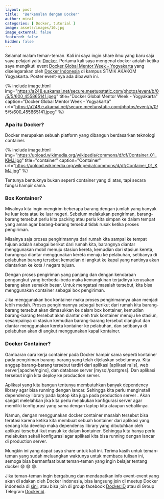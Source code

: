 ```yaml
---
layout: post
title:  "Berkenalan dengan Docker"
author: miral
categories: [ Docker, tutorial ]
image: assets/images/10.jpg
image_external: false
featured: false
hidden: false
---
```


Selamat malam teman-teman. Kali ini saya ingin share ilmu yang baru saja saya pelajari yaitu [Docker](http://docker.com). Pertama kali saya mengenal docker adalah ketika saya mengikuti event [Docker Global Mentor Week - Yogyakarta](https://www.meetup.com/Docker-Indonesia/events/235327661/) yang diselegarakan oleh [Docker Indonesia](https://www.meetup.com/Docker-Indonesia)
di kampus STMIK AKAKOM Yogyakarta. Poster event-nya ada dibawah ini.

{% include image.html
    img="https://a248.e.akamai.net/secure.meetupstatic.com/photos/event/b/0/5/5/600_455865141.jpeg"
    title="Docker Global Mentor Week - Yogyakarta"
    caption="Docker Global Mentor Week - Yogyakarta"
    url="https://a248.e.akamai.net/secure.meetupstatic.com/photos/event/b/0/5/5/600_455865141.jpeg" %}


### Apa itu Docker?
Docker merupakan sebuah platform yang dibangun berdasarkan teknologi container.

{% include image.html
    img="https://upload.wikimedia.org/wikipedia/commons/d/df/Container_01_KMJ.jpg"
    title="container"
    caption="Container"
    url="https://upload.wikimedia.org/wikipedia/commons/d/df/Container_01_KMJ.jpg" %}

<!-- ![container](https://upload.wikimedia.org/wikipedia/commons/d/df/Container_01_KMJ.jpg)
*Coba* -->

Tentunya bentuknya bukan seperti container yang di atas, tapi secara fungsi hampir sama.

### Box Kontainer?
Misalnya kita ingin mengirim beberapa barang dengan jumlah yang banyak ke luar kota atau ke luar negeri. Sebelum melakukan pengiriman, barang-barang tersebut perlu kita packing atau perlu kita simpan ke dalam tempat yang aman agar barang-barang tersebut tidak rusak ketika proses pengiriman.

Misalnya saja proses pengirimannya dari rumah kita sampai ke tempat tujuan adalah sebagai berikut dari rumah kita, barangnya diantar menggunakan mobil menuju stasiun kereta, kemudian dari stasiun kereta, barangnya diantar menggunakan kereta menuju ke pelabuhan, setibanya di pelabuhan barang tersebut kemudian di angkut ke kapal yang nantinya akan diantarkan ke kota / negara tujuan.

Dengan proses pengiriman yang panjang dan dengan kendaraan pengangkut yang berbeda-beda maka kemungkinan terjadinya kerusakan barang akan semakin besar. Untuk mengatasi masalah tersebut, kita bisa menggunakan container sebagai box pengiriman.

Jika menggunakan box kontainer maka proses pengirimannya akan menjadi lebih mudah. Proses pengirimannya sebagai berikut dari rumah kita barang-barang tersebut akan dimasukkan ke dalam box kontainer, kemudian barang-barang tersebut akan diantar oleh truk kontainer menuju ke stasiun, sesampainya di stasiun kemudian barang-barang tersebut diangkut dan diantar menggunakan kereta kontainer ke pelabuhan, dan setibanya di pelabuhan akan di angkut menggunakan kapal kontainer.

### Docker Container?
Gambaran cara kerja container pada Docker hampir sama seperti kontainer pada pengiriman barang-barang yang telah dijelaskan sebelumnya. Kita anggap barang-barang tersebut terdiri dari aplikasi [aplikasi rails], web server[apache/nginx], dan database server [mysql/postgres]. Dan aplikasi tersebut ingin kita deploy ke production server.

Aplikasi yang kita bangun tentunya membutuhkan banyak dependency library agar bisa running dengan lancar. Sehingga kita perlu menginstall dependency library pada laptop kita juga pada production server . Akan sangat melelahkan jika kita perlu melakukan konfigurasi server agar memiliki konfigurasi yang sama dengan laptop kita ataupun sebaliknya.


Namun, dengan menggunakan docker container masalah tersebut bisa teratasi karena ketika kita membuat sebuah kontainer dari aplikasi yang sedang kita develop maka dependency library yang dibutuhkan oleh aplikasi tersebut ikut masuk ke dalam kontainer. Sehingga kita hanya perlu melakukan sekali konfigurasi agar aplikasi kita bisa running dengan lancar di production server.

Mungkin ini yang dapat saya share untuk kali ini. Terima kasih untuk teman-teman yang sudah meluangkan waktunya untuk membaca tulisan ini, semoga bisa bermanfaat buat teman-teman yang ingin belajar tentang docker :smile: :smile: :smile:.

Jika teman-teman ingin bergabung dan mendapatkan info event-event yang akan di adakan oleh Docker Indonesia, bisa langsung join di meetup Docker indonesia di [sini](https://www.meetup.com/Docker-Indonesia/), atau bisa join di group facebook [Docker.ID](https://telegram.me/dockerid) atau di Group Telegram [Docker.id](https://telegram.me/dockerid).
